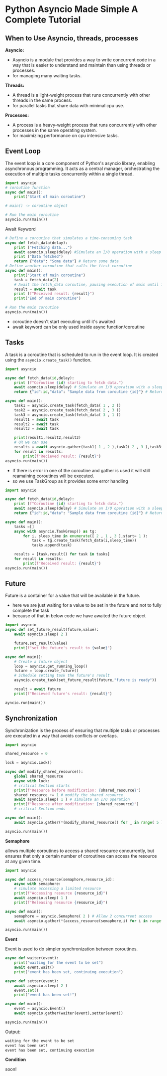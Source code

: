 # Python Asyncio Made Simple A Complete Tutorial

## When to Use Asyncio, threads, processes

**Asyncio:**
- Asyncio is a module that provides a way to write concurrent code in a way that is easier to understand and maintain than using threads or processes.
- for managing many waiting tasks.

**Threads:**
- A thread is a light-weight process that runs concurrently with other threads in the same process.
- for parallel tasks that share data with minimal cpu use.

**Processes:**
- A process is a heavy-weight process that runs concurrently with other processes in the same operating system.
- for maximizing performance on cpu intensive tasks.

## Event Loop

The event loop is a core component of Python's asyncio library, enabling asynchronous programming. It acts
as a central manager, orchestrating the execution of multiple tasks concurrently within a single thread.

```python
import asyncio
# coroutine function
async def main():
    print("Start of main coroutine")

# main() -> coroutine object

# Run the main coroutine
asyncio.run(main())
```
Await Keyword

```python
# Define a coroutine that simulates a time-consuming task
async def fetch_data(delay):
    print ("Fetching data...")
    await asyncio.sleep(delay) #Simulate an I/0 operation with a sleep
    print ("Data fetched")
    return {"data": "Some data"} # Return some data
# Define another coroutine that calls the first coroutine
async def main():
    print("Start of main coroutine")
    task = fetch_data(2)
    # Await the fetch_data coroutine, pausing execution of main until fetch_data completes
    result = await task
    print (f"Received result: {result}")
    print("End of main coroutine")

# Run the main coroutine
asyncio.run(main())
```
- coroutine doesn't start executing until it's awaited
- await keyword can be only used inside async function/coroutine

## Tasks

A task is a coroutine that is scheduled to run in the event loop. It is created using the
`asyncio.create_task()` function.

```python
import asyncio

async def fetch_data(id,delay):
    print (f"Coroutine {id} starting to fetch data.")
    await asyncio.sleep(delay) # Simulate an I/0 operation with a sleep
    return {"id":id,"data": "Sample data from coroutine {id}"} # Return some data

async def main():
    task1 = asyncio.create_task(fetch_data( 1 , 2 ))
    task2 = asyncio.create_task(fetch_data( 2 , 3 ))
    task3 = asyncio.create_task(fetch_data( 3 , 1 ))
    result1 = await task
    result2 = await task
    result3 = await task

    print(result1,result2,result3)
    # OR we can use
    results = await asyncio.gather(task1( 1 , 2 ),task2( 2 , 3 ),task3( 3 , 1 ))
    for result in results:
        print(f"Recieved result: {result}")
asyncio.run(main())
```
- If there is error in one of the coroutine and gather is used it will still reamaining coroutines will be executed.
- so we use TaskGroup as it provides some error handling

```python
import asyncio

async def fetch_data(id,delay):
    print (f"Coroutine {id} starting to fetch data.")
    await asyncio.sleep(delay) # Simulate an I/0 operation with a sleep
    return {"id":id,"data": "Sample data from coroutine {id}"} # Return some data

async def main():
    tasks =[]
    async with asyncio.TaskGroup() as tg:
        for i, sleep_time in enumerate([ 2 , 1 , 3 ],start= 1 ):
            task = tg.create_task(fetch_data(i,sleep_time))
            tasks.append(task)

    results = [task.result() for task in tasks]
    for result in results:
        print(f"Received result: {result}")
asyncio.run(main())
```
## Future

Future is a container for a value that will be available in the future.

- here we are just waiting for a value to be set in the future and not to fully complete the task
- because of that in below code we have awaited the future object

```python
import asyncio
async def set_future_result(future,value):
    await asyncio.sleep( 2 )

    future.set_result(value)
    print(f"set the future's result to {value}")

async def main():
    # Create a future object
    loop = asyncio.get_running_loop()
    future = loop.create_future()
    # Schedule setting task the future's result
    asyncio.create_task(set_future_result(future,"future is ready"))

    result = await future
    print(f"Recieved future's result: {result}")

ayncio.run(main())
```

## Synchronization

Synchronization is the process of ensuring that multiple tasks or processes are executed in a way that avoids
conflicts or overlaps.

```python
import asyncio

shared_resource = 0

lock = asyncio.Lock()

async def modify_shared_resource():
    global shared_resource
    async with lock:
    # critical Section starts
    print(f"Resource before modification: {shared_resource}")
    shared_resource += 1 # modify the shared resource
    await asyncio.sleep( 1 ) # simulate an I/O operation
    print(f"Resource after modification: {shared_resource}")
    # critical Section ends

async def main():
    await asyncio.gather(*(modify_shared_resource() for _ in range( 5 )))

asyncio.run(main())
```
**Semaphore**

allows multiple coroutines to access a shared resource concurrently, but ensures that only a certain number of
coroutines can access the resource at any given time.

```python
import asyncio

async def access_resource(semaphore,resource_id):
    async with semaphore:
    # simulate accessing a limited resource
    print(f"Accessing resource {resource_id}")
    await asyncio.sleep( 1 )
    print(f"Releasing resource {resource_id}")

async def main():
    semaphore = asyncio.Semaphore( 2 ) # Allow 2 concurrent access
    await asyncio.gather(*(access_resource(semaphore,i) for i in range( 5 )))

asyncio.run(main())
```
**Event**


Event is used to do simpler synchronization between coroutines.

```python
async def waiter(event):
    print("waiting for the event to be set")
    await event.wait()
    print("event has been set, continuing execution")

async def setter(event):
    await asyncio.sleep( 2 )
    event.set()
    print("event has been set!")

async def main():
    event = asyncio.Event()
    await asyncio.gather(waiter(event),setter(event))

asyncio.run(main())
```
Output:
```bash
waiting for the event to be set
event has been set!
event has been set, continuing execution
```
**Condition**

soon!